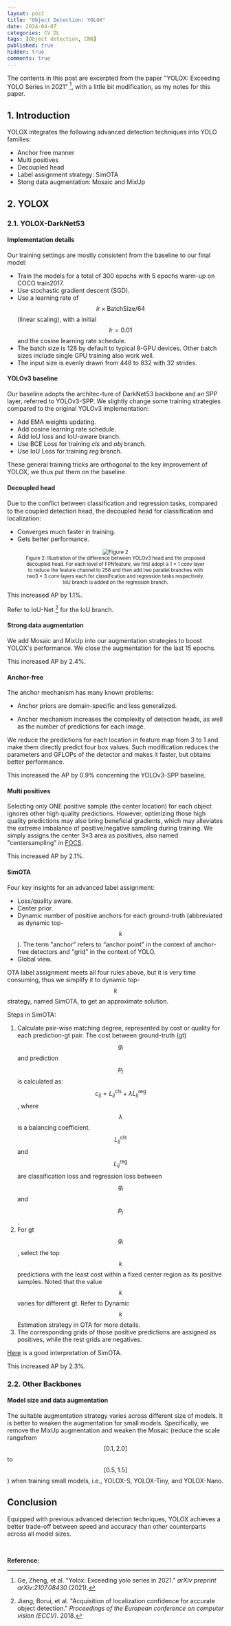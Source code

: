 ```yaml
---
layout: post
title: "Object Detection: YOLOX"
date: 2024-04-07
categories: CV DL
tags: [Object detection, CNN]
published: true
hidden: true
comments: true
---
```


The contents in this post are excerpted from the paper "YOLOX: Exceeding YOLO Series in 2021" [^1], with a little bit modification, as my notes for this paper.

## 1. Introduction

YOLOX integrates the following advanced detection techniques into YOLO families:

* Anchor free manner
* Multi positives
* Decoupled head
* Label assignment strategy: SimOTA
* Stong data augmentation: Mosaic and MixUp

## 2. YOLOX

### 2.1. YOLOX-DarkNet53

#### Implementation details

Our training settings are mostly consistent from the baseline to our final model:

* Train the models for a total of 300 epochs with 5 epochs warm-up on COCO train2017.
* Use stochastic gradient descent (SGD).
* Use a learning rate of $$ lr \times \text{BatchSize}/64 $$ (linear scaling), with a initial $$ lr = 0.01 $$ and the cosine learning rate schedule.
* The batch size is 128 by default to typical 8-GPU devices. Other batch sizes include single GPU training also work well.
* The input size is evenly drawn from 448 to 832 with 32 strides.

#### YOLOv3 baseline

Our baseline adopts the architec-ture of DarkNet53 backbone and an SPP layer, referred to YOLOv3-SPP. We slightly change some training strategies compared to the original YOLOv3 implementation:

* Add EMA weights updating.
* Add cosine learning rate schedule.
* Add IoU loss and IoU-aware branch.
* Use BCE Loss for training *cls* and *obj* branch.
* Use IoU Loss for training *reg* branch.

These general training tricks are orthogonal to the key improvement of YOLOX, we thus put them on the baseline.

#### Decoupled head

Due to the conﬂict between classification and regression tasks, compared to the coupled detection head, the decoupled head for classification and localization:

* Converges much faster in training.
* Gets better performance.

<div align='center'>
<figure>
<img src="https://www.researchgate.net/publication/376618308/figure/fig3/The-built-decoupled-head-and-the-YOLOv3-head-are-shown-in-comparison-15.png" alt="Figure 2" style="zoom:85%;" />
<figcaption style="font-size:80%;"> Figure 2: Illustration of the difference between YOLOv3 head and the proposed decoupled head. For each level of FPNfeature, we first adopt a 1 × 1 conv layer to reduce the feature channel to 256 and then add two parallel branches with two3 × 3 conv layers each for classification and regression tasks respectively. IoU branch is added on the regression branch. </figcaption>
</figure>
</div>
This increased AP by 1.1%.

Refer to IoU-Net [^2] for the IoU branch.

#### Strong data augmentation

We add Mosaic and MixUp into our augmentation strategies to boost YOLOX's performance. We close the augmentation for the last 15 epochs.

This increased AP by 2.4%.

#### Anchor-free

The anchor mechanism has many known problems:

* Anchor priors are domain-specific and less generalized.

* Anchor mechanism increases the complexity of detection heads, as well as the number of predictions for each image.

We reduce the predictions for each location in feature map from 3 to 1 and make them directly predict four box values. Such modification reduces the parameters and GFLOPs of the detector and makes it faster, but obtains better performance.

This increased the AP by 0.9% concerning the YOLOv3-SPP baseline.

#### Multi positives

Selecting only ONE positive sample (the center location) for each object ignores other high quality predictions. However, optimizing those high quality predictions may also bring beneficial gradients, which may alleviates the extreme imbalance of positive/negative sampling during training. We simply assigns the center 3×3 area as positives, also named "centersampling" in [FOCS](https://arxiv.org/abs/1904.01355).

This increased AP by 2.1%.

#### SimOTA

Four key insights for an advanced label assignment:

* Loss/quality aware.
* Center prior.
* Dynamic number of positive anchors for each ground-truth (abbreviated as dynamic top-$$ k $$). The term "anchor" refers to “anchor point" in the context of anchor-free detectors and "grid" in the context of YOLO.
* Global view.

OTA label assignment meets all four rules above, but it is very time consuming, thus we simplify it to dynamic top-$$ k $$ strategy, named SimOTA, to get an approximate solution.

Steps in SimOTA:

1. Calculate pair-wise matching degree, represented by cost or quality for each prediction-gt pair. The cost between ground-truth (gt) $$ g_i $$ and prediction $$ p_j $$ is calculated as: $$ c_{ij} = L_{ij}^{\text{cls}} + \lambda L_{ij}^{\text{reg}} $$, where $$ \lambda $$ is a balancing coefficient. $$ L_{ij}^{\text{cls}} $$ and $$ L_{ij}^{\text{reg}} $$ are classification loss and regression loss between $$ g_i $$ and $$ p_j $$.
2. For gt $$ g_i $$, select the top $$ k $$ predictions with the least cost within a fixed center region as its positive samples. Noted that the value $$ k $$ varies for different gt. Refer to Dynamic $$ k $$ Estimation strategy in OTA for more details.
3. The corresponding grids of those positive predictions are assigned as positives, while the rest grids are negatives.

[Here](https://www.bilibili.com/video/BV1JW4y1k76c/?share_source=copy_web&vd_source=3d6dfa97ccaa122ba400a8c30c176cbd&t=764) is a good interpretation of SimOTA.

This increased AP by 2.3%.

### 2.2. Other Backbones

#### Model size and data augmentation

The suitable augmentation strategy varies across different size of models. It is better to weaken the augmentation for small models. Specifically, we remove the MixUp augmentation and weaken the Mosaic (reduce the scale rangefrom $$ [0.1, 2.0] $$ to $$ [0.5, 1.5] $$) when training small models, i.e., YOLOX-S, YOLOX-Tiny, and YOLOX-Nano.

## Conclusion

Equipped with previous advanced detection techniques, YOLOX achieves a better trade-off between speed and accuracy than other counterparts across all model sizes.

<br>

**Reference:**

[^1]: Ge, Zheng, et al. "Yolox: Exceeding yolo series in 2021." *arXiv preprint arXiv:2107.08430* (2021).
[^2]: Jiang, Borui, et al. "Acquisition of localization confidence for accurate object detection." *Proceedings of the European conference on computer vision (ECCV)*. 2018.
